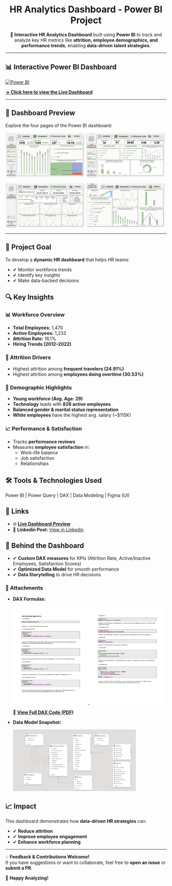 <h1 align="center">HR Analytics Dashboard - Power BI Project</h1>

<p align="center">
  🚀 <strong>Interactive HR Analytics Dashboard</strong> built using <strong>Power BI</strong> to track and analyze key HR metrics like <strong>attrition, employee demographics, and performance trends</strong>, enabling <strong>data-driven talent strategies</strong>.
</p>

<hr>


## 📊 Interactive Power BI Dashboard

[![Power BI](https://img.shields.io/badge/Power_BI-View_Dashboard-yellow?style=for-the-badge&logo=powerbi)](https://app.powerbi.com/view?r=eyJrIjoiNWMzNTI1OTMtYWFjNy00YzE4LTg4ZDgtNjRhNGY2NDJjNTQxIiwidCI6IjYwMTQzNDU2LTYxYjYtNGZkYy04Y2Q1LTFiNWQwNzA5NTA5NiIsImMiOjEwfQ%3D%3D&pageName=0f30f9a45c28fa0912c6)

[**→  Click here to view the Live Dashboard**](https://app.powerbi.com/view?r=eyJrIjoiNWMzNTI1OTMtYWFjNy00YzE4LTg4ZDgtNjRhNGY2NDJjNTQxIiwidCI6IjYwMTQzNDU2LTYxYjYtNGZkYy04Y2Q1LTFiNWQwNzA5NTA5NiIsImMiOjEwfQ%3D%3D&pageName=0f30f9a45c28fa0912c6)



<hr>

<h2><span>📸</span> Dashboard Preview</h2>
<p>Explore the four pages of the Power BI dashboard:</p>

<p>
  <img src="https://github.com/AdittoAhosanKabbo/HR_Analytics_Power_Bi_Project/blob/main/Assets/HRDASHBOARD_Page1.jpg" alt="Dashboard Page 1" width="49%">
  <img src="https://github.com/AdittoAhosanKabbo/HR_Analytics_Power_Bi_Project/blob/main/Assets/HRDASHBOARD_Page2.jpg" alt="Dashboard Page 2" width="49%">
</p>
<p>
  <img src="https://github.com/AdittoAhosanKabbo/HR_Analytics_Power_Bi_Project/blob/main/Assets/HRDASHBOARD_Page3.jpg" alt="Dashboard Page 3" width="49%">
  <img src="https://github.com/AdittoAhosanKabbo/HR_Analytics_Power_Bi_Project/blob/main/Assets/HRDASHBOARD_Page4.jpg" alt="Dashboard Page 4" width="49%">
</p>

<hr>

<h2><span>📌</span> Project Goal</h2>
<p>To develop a <strong>dynamic HR dashboard</strong> that helps HR teams:</p>
<ul>
  <li>✔ Monitor workforce trends</li>
  <li>✔ Identify key insights</li>
  <li>✔ Make data-backed decisions</li>
</ul>

<h2><span>🔍</span> Key Insights</h2>

<h3><span>📊</span> Workforce Overview</h3>
<ul>
  <li><strong>Total Employees:</strong> 1,470</li>
  <li><strong>Active Employees:</strong> 1,233</li>
  <li><strong>Attrition Rate:</strong> 16.1%</li>
  <li><strong>Hiring Trends (2012–2022)</strong></li>
</ul>

<h3><span>🛫</span> Attrition Drivers</h3>
<ul>
  <li>Highest attrition among <strong>frequent travelers (24.91%)</strong></li>
  <li>Highest attrition among <strong>employees doing overtime (30.53%)</strong></li>
</ul>

<h3><span>👥</span> Demographic Highlights</h3>
<ul>
  <li><strong>Young workforce (Avg. Age: 29)</strong></li>
  <li><strong>Technology</strong> leads with <strong>828 active employees</strong></li>
  <li><strong>Balanced gender & marital status representation</strong></li>
  <li><strong>White employees</strong> have the highest avg. salary (~$115K)</li>
</ul>

<h3><span>📈</span> Performance & Satisfaction</h3>
<ul>
  <li>Tracks <strong>performance reviews</strong></li>
  <li>Measures <strong>employee satisfaction</strong> in:
    <ul>
      <li>Work-life balance</li>
      <li>Job satisfaction</li>
      <li>Relationships</li>
    </ul>
  </li>
</ul>

<h2><span>🛠</span> Tools & Technologies Used</h2>
<p>Power BI | Power Query | DAX | Data Modeling | Figma (UI)</p>

<h2><span>🔗</span> Links</h2>
<ul>
  <li>🌐 <strong><a href="https://app.powerbi.com/links/LaO3sS2_9J?ctid=c5231bba-1f6f-456d-bf83-99aae6472411&pbi_source=linkShare">Live Dashboard Preview</a></strong></li>
  <li>📂 <strong>Linkedin Post:</strong> <a href="https://www.linkedin.com/posts/adittoahosankabbo_hranalytics-powerbi-datavisualization-activity-7334990081918676993-oG9q?utm_source=share&utm_medium=member_desktop&rcm=ACoAADYmlAcBDC-p4HWCs6yFwh5eDLA4vA0uquE">View in Linkedin</a></li>
</ul>

<h2><span>🧩</span> Behind the Dashboard</h2>
<ul>
  <li>✔ <strong>Custom DAX measures</strong> for KPIs (Attrition Rate, Active/Inactive Employees, Satisfaction Scores)</li>
  <li>✔ <strong>Optimized Data Model</strong> for smooth performance</li>
  <li>✔ <strong>Data Storytelling</strong> to drive HR decisions</li>
</ul>

<h3>📄 Attachments</h3>
<ul>
 <li><strong>DAX Formulas:</strong></li>
<p>
  <a href="https://github.com/AdittoAhosanKabbo/HR_Analytics_Power_Bi_Project/blob/main/Assets/DAX%20codes.pdf">
    <img src="https://github.com/AdittoAhosanKabbo/HR_Analytics_Power_Bi_Project/blob/main/Assets/DAX%20codes_Page1.png" alt="DAX Page 1 Preview" width="49%">
  </a>
  <a href="https://github.com/AdittoAhosanKabbo/HR_Analytics_Power_Bi_Project/blob/main/Assets/DAX%20codes.pdf">
    <img src="https://github.com/AdittoAhosanKabbo/HR_Analytics_Power_Bi_Project/blob/main/Assets/DAX%20codes_Page2.png" alt="DAX Page 2 Preview" width="49%">
  </a>
</p>
<p>
  📄 <a href="https://github.com/AdittoAhosanKabbo/HR_Analytics_Power_Bi_Project/blob/main/Assets/DAX%20codes.pdf"><strong>View Full DAX Code (PDF)</strong></a>
</p>

  <li><strong>Data Model Snapshot:</strong></li>
  <p>
    <img src="https://github.com/AdittoAhosanKabbo/HR_Analytics_Power_Bi_Project/blob/main/Assets/Data%20Modelling%20HR%20Dashhboard.png" alt="Data Model" width="80%">
  </p>
</ul>

<h2><span>📈</span> Impact</h2>
<p>This dashboard demonstrates how <strong>data-driven HR strategies</strong> can:</p>
<ul>
  <li>✔ <strong>Reduce attrition</strong></li>
  <li>✔ <strong>Improve employee engagement</strong></li>
  <li>✔ <strong>Enhance workforce planning</strong></li>
</ul>

<hr>

<p>💡 <strong>Feedback & Contributions Welcome!</strong><br>
If you have suggestions or want to collaborate, feel free to <strong>open an issue</strong> or <strong>submit a PR</strong>.</p>

<p>🚀 <strong>Happy Analyzing!</strong></p>
